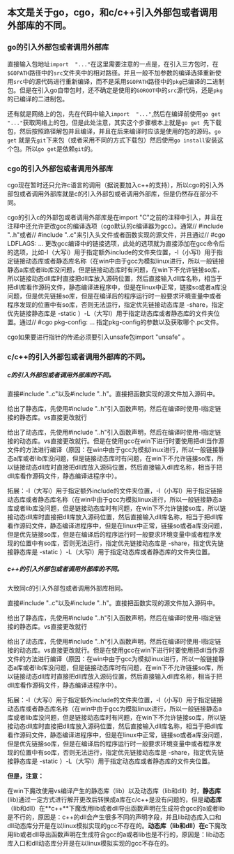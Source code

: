##   本文是关于go，cgo，和c/c++引入外部包或者调用外部库的不同。

###   go的引入外部包或者调用外部库

直接输入包地址`import  "..."`在这里需要注意的一点是，在引入三方包时，在`$GOPATH`路径中的`src`文件夹中的相对路径。并且一般不加参数的编译选择重新使用`src`中的源代码进行重新编译，而不是采用`$GOPATH`路径中的`pkg`已编译的二进制包。但是在引入go自带包时，还不确定是使用的`GOROOT`中的`src`源代码，还是`pkg`的已编译的二进制包。

还有就是网络上的包，先在代码中输入`import  "..."`,然后在编译前使用`go get "..."`获取网络上的包，但是此处注意，其实这个步骤根本上就是`go get `先下载包，然后按照路径解包并且编译，并且在后来编译时应该是使用的包的源码。`go get` 就是先`git`下来包（或者采用不同的方式下载包）然后使用`go install`安装这个包。所以`go get`是依赖`git`的。

### cgo的引入外部包或者调用外部库

cgo现在暂时还只允许c语言的调用（据说要加入c++的支持），所以cgo的引入外部包或者调用外部库就是c的引入外部包或者调用外部库，但是仍然存在部分不同。

cgo的引入c的外部包或者调用外部库是在import "C"之前的注释中引入，并且在注释中还允许更改gcc的编译选项（cgo默认的c编译器为gcc）。通常// #include "..h"或者// #include "..c"来引入头文件或者函数实现的源文件，并且通过// #cgo LDFLAGS: ... 更改gcc编译中的链接选项，此处的选项就为直接添加在gcc命令后的选项，比如-I（大写i）用于指定额外include的文件夹位置，-l（小写l）用于指定链接动态库或者静态库名称（在win中由于gcc为模拟linux进行，所以一般链接静态a库或者lib库没问题，但是链接动态库时有问题，在win下不允许链接so库，所以链接动态dll库时直接把dll库放入源码位置，然后直接输入dll库名称，相当于把dll库看作源码文件，静态编译进程序中，但是在linux中正常，链接so或者a库没问题，但是优先链接so库，但是在编译后的程序运行时一般要求环境变量中或者程序发现的位置中有so库，否则无法运行，指定优先链接动态库是 -share，指定优先链接静态库是 -static ）-L（大写l）用于指定动态库或者静态库的文件夹位置。通过// #cgo pkg-config: ... 指定pkg-config的参数以及获取哪个.pc文件。

cgo如果要进行指针的传递必须要引入unsafe包import "unsafe" 。

### c/c++的引入外部包或者调用外部库的不同。

##### c的引入外部包或者调用外部库的不同。

直接#include "..c"以及#include "..h"。直接把函数实现的源文件加入源码中。

给出了静态库，先使用#include "..h"引入函数声明，然后在编译时使用-l指定链接的静态库。vs直接更改就行

给出了动态库，先使用#include "..h"引入函数声明，然后在编译时使用-l指定链接的动态库。vs直接更改就行。但是在使用gcc在win下进行时要使用把dll当作源文件的方法进行编译（原因：在win中由于gcc为模拟linux进行，所以一般链接静态a库或者lib库没问题，但是链接动态库时有问题，在win下不允许链接so库，所以链接动态dll库时直接把dll库放入源码位置，然后直接输入dll库名称，相当于把dll库看作源码文件，静态编译进程序中）。

拓展：-I（大写i）用于指定额外include的文件夹位置，-l（小写l）用于指定链接动态库或者静态库名称（在win中由于gcc为模拟linux进行，所以一般链接静态a库或者lib库没问题，但是链接动态库时有问题，在win下不允许链接so库，所以链接动态dll库时直接把dll库放入源码位置，然后直接输入dll库名称，相当于把dll库看作源码文件，静态编译进程序中，但是在linux中正常，链接so或者a库没问题，但是优先链接so库，但是在编译后的程序运行时一般要求环境变量中或者程序发现的位置中有so库，否则无法运行，指定优先链接动态库是 -share，指定优先链接静态库是 -static ）-L（大写l）用于指定动态库或者静态库的文件夹位置。

##### c++的引入外部包或者调用外部库的不同。

大致同c的引入外部包或者调用外部库相同。

直接#include "..c"以及#include "..h"。直接把函数实现的源文件加入源码中。

给出了静态库，先使用#include "..h"引入函数声明，然后在编译时使用-l指定链接的静态库。vs直接更改就行

给出了动态库，先使用#include "..h"引入函数声明，然后在编译时使用-l指定链接的动态库。vs直接更改就行。但是在使用gcc在win下进行时要使用把dll当作源文件的方法进行编译（原因：在win中由于gcc为模拟linux进行，所以一般链接静态a库或者lib库没问题，但是链接动态库时有问题，在win下不允许链接so库，所以链接动态dll库时直接把dll库放入源码位置，然后直接输入dll库名称，相当于把dll库看作源码文件，静态编译进程序中）。

拓展：-I（大写i）用于指定额外include的文件夹位置，-l（小写l）用于指定链接动态库或者静态库名称（在win中由于gcc为模拟linux进行，所以一般链接静态a库或者lib库没问题，但是链接动态库时有问题，在win下不允许链接so库，所以链接动态dll库时直接把dll库放入源码位置，然后直接输入dll库名称，相当于把dll库看作源码文件，静态编译进程序中，但是在linux中正常，链接so或者a库没问题，但是优先链接so库，但是在编译后的程序运行时一般要求环境变量中或者程序发现的位置中有so库，否则无法运行，指定优先链接动态库是 -share，指定优先链接静态库是 -static ）-L（大写l）用于指定动态库或者静态库的文件夹位置。

**但是，注意：**

在win下魔改使用vs编译产生的静态库（lib）以及动态库（lib和dll）时，**静态库**(lib)通过一定方式进行解开更改后转换成a库在c/c++是没有问题的，但是**动态库**（lib和dll）在**c++**下魔改用lib或者dll导出函数声明在生成符合gcc的a或者lib是不行的，原因是：c++的dll会产生很多不同的声明字段，并且lib动态库入口和dll动态库分开是在以linux模拟实现的gcc不存在的。**动态库（lib和dll）**在**c**下魔改用lib或者dll导出函数声明在生成符合gcc的a或者lib也是不行的，原因是：lib动态库入口和dll动态库分开是在以linux模拟实现的gcc不存在的。
